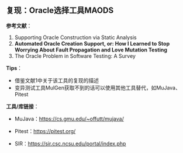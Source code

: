 ## 复现：Oracle选择工具MAODS  

**参考文献**：

1. Supporting Oracle Construction via Static Analysis
2. **Automated Oracle Creation Support, or: How I Learned to Stop Worrying About Fault Propagation and Love Mutation Testing**    
3. The Oracle Problem in Software Testing: A Survey  

**Tips**：

- 借鉴文献1中关于该工具的复现的描述
- 变异测试工具MulGen获取不到的话可以使用其他工具替代，如MuJava、Pitest

**工具/库链接**：

- MuJava：https://cs.gmu.edu/~offutt/mujava/
- Pitest：https://pitest.org/

- SIR：https://sir.csc.ncsu.edu/portal/index.php

